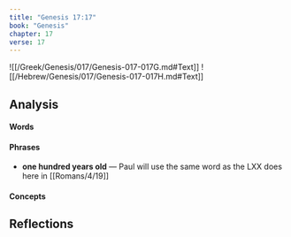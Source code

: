 ```yaml
---
title: "Genesis 17:17"
book: "Genesis"
chapter: 17
verse: 17
---
```

![[/Greek/Genesis/017/Genesis-017-017G.md#Text]]
![[/Hebrew/Genesis/017/Genesis-017-017H.md#Text]]

## Analysis

#### Words

#### Phrases
- **one hundred years old** — Paul will use the same word as the LXX does here in [[Romans/4/19]]

#### Concepts

## Reflections
